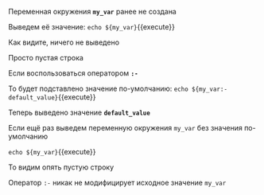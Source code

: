 Переменная окружения **`my_var`** ранее не создана

Выведем её значение:
`echo ${my_var}`{{execute}}

Как видите, ничего не выведено

Просто пустая строка

Если воспользоваться оператором **`:-`**

То будет подставлено значение по-умолчанию:
`echo ${my_var:-default_value}`{{execute}}

Теперь выведено значение **`default_value`**

Если ещё раз выведем переменную окружения `my_var` без значения по-умолчанию

`echo ${my_var}`{{execute}}

То видим опять пустую строку

Оператор `:-` никак не модифицирует исходное значение `my_var`